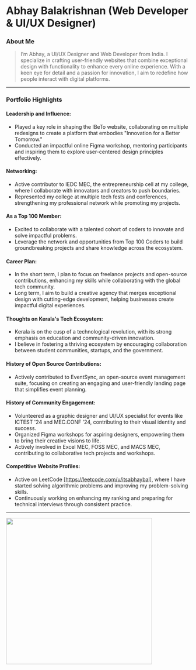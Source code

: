 # Abhay Balakrishnan (Web Developer & UI/UX Designer)




### About Me

> I’m Abhay, a UI/UX Designer and Web Developer from India. I specialize in crafting user-friendly websites that combine exceptional design with functionality to enhance every online experience. With a keen eye for detail and a passion for innovation, I aim to redefine how people interact with digital platforms.

---

### Portfolio Highlights

#### Leadership and Influence:

- Played a key role in shaping the IBeTo website, collaborating on multiple redesigns to create a platform that embodies "Innovation for a Better Tomorrow."
- Conducted an impactful online Figma workshop, mentoring participants and inspiring them to explore user-centered design principles effectively.

#### Networking:

- Active contributor to IEDC MEC, the entrepreneurship cell at my college, where I collaborate with innovators and creators to push boundaries.
- Represented my college at multiple tech fests and conferences, strengthening my professional network while promoting my projects.

#### As a Top 100 Member:

- Excited to collaborate with a talented cohort of coders to innovate and solve impactful problems.
- Leverage the network and opportunities from Top 100 Coders to build groundbreaking projects and share knowledge across the ecosystem.

#### Career Plan:

- In the short term, I plan to focus on freelance projects and open-source contributions, enhancing my skills while collaborating with the global tech community.
- Long term, I aim to build a creative agency that merges exceptional design with cutting-edge development, helping businesses create impactful digital experiences.

#### Thoughts on Kerala's Tech Ecosystem:

- Kerala is on the cusp of a technological revolution, with its strong emphasis on education and community-driven innovation.
- I believe in fostering a thriving ecosystem by encouraging collaboration between student communities, startups, and the government.

#### History of Open Source Contributions:

- Actively contributed to EventSync, an open-source event management suite, focusing on creating an engaging and user-friendly landing page that simplifies event planning.

#### History of Community Engagement:

- Volunteered as a graphic designer and UI/UX specialist for events like ICTEST '24 and MEC.CONF '24, contributing to their visual identity and success.
- Organized Figma workshops for aspiring designers, empowering them to bring their creative visions to life.
- Actively involved in Excel MEC, FOSS MEC, and MACS MEC, contributing to collaborative tech projects and workshops.

#### Competitive Website Profiles:

- Active on LeetCode [https://leetcode.com/u/itsabhaybal], where I have started solving algorithmic problems and improving my problem-solving skills.
- Continuously working on enhancing my ranking and preparing for technical interviews through consistent practice.


---

<img
    src="https://mulearn.org/embed/rank/abhay@mulearn"
    width="400px">
</img>
